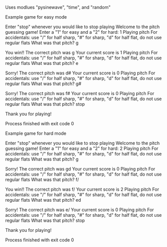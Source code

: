 Uses modlues "pysinewave", "time", and "random"

Example game for easy mode


Enter "stop" whenever you would like to stop playing
Welcome to the pitch guessing game! Enter a "1" for easy and a "2" for hard: 1
Playing pitch
For accidentals: use "/" for half sharp, "#" for sharp, "d" for half flat, do not use regular flats
What was that pitch? g

You win!! The correct pitch was g
Your current score is 1
Playing pitch
For accidentals: use "/" for half sharp, "#" for sharp, "d" for half flat, do not use regular flats
What was that pitch? e

Sorry! The correct pitch was d#
Your current score is 0
Playing pitch
For accidentals: use "/" for half sharp, "#" for sharp, "d" for half flat, do not use regular flats
What was that pitch? g#

Sorry! The correct pitch was f#
Your current score is 0
Playing pitch
For accidentals: use "/" for half sharp, "#" for sharp, "d" for half flat, do not use regular flats
What was that pitch? stop

Thank you for playing!

Process finished with exit code 0



Example game for hard mode



Enter "stop" whenever you would like to stop playing
Welcome to the pitch guessing game! Enter a "1" for easy and a "2" for hard: 2
Playing pitch
For accidentals: use "/" for half sharp, "#" for sharp, "d" for half flat, do not use regular flats
What was that pitch? g

Sorry! The correct pitch was gd
Your current score is 0
Playing pitch
For accidentals: use "/" for half sharp, "#" for sharp, "d" for half flat, do not use regular flats
What was that pitch? f/

You win!! The correct pitch was f/
Your current score is 2
Playing pitch
For accidentals: use "/" for half sharp, "#" for sharp, "d" for half flat, do not use regular flats
What was that pitch? ed

Sorry! The correct pitch was e/
Your current score is 0
Playing pitch
For accidentals: use "/" for half sharp, "#" for sharp, "d" for half flat, do not use regular flats
What was that pitch? stop

Thank you for playing!

Process finished with exit code 0
